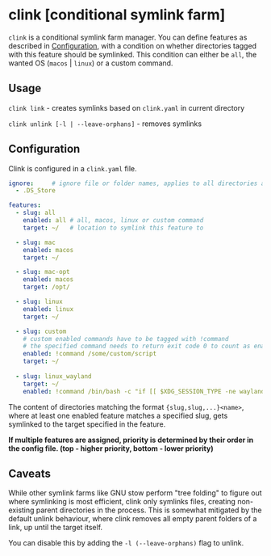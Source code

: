 # clink [conditional symlink farm]

`clink` is a conditional symlink farm manager. You can define features as described in [Configuration](#configuration), 
with a condition on whether directories tagged with this feature should be symlinked. This condition can 
either be `all`, the wanted OS (`macos` | `linux`) or a custom command.

## Usage

`clink link` - creates symlinks based on `clink.yaml` in current directory

`clink unlink [-l | --leave-orphans]` - removes symlinks

## Configuration

Clink is configured in a `clink.yaml` file.

```yaml
ignore:     # ignore file or folder names, applies to all directories and subdirectories
  - .DS_Store

features:
  - slug: all
    enabled: all # all, macos, linux or custom command
    target: ~/   # location to symlink this feature to

  - slug: mac
    enabled: macos
    target: ~/

  - slug: mac-opt
    enabled: macos
    target: /opt/

  - slug: linux
    enabled: linux
    target: ~/

  - slug: custom
    # custom enabled commands have to be tagged with !command
    # the specified command needs to return exit code 0 to count as enabled
    enabled: !command /some/custom/script
    target: ~/
    
  - slug: linux_wayland
    target: ~/
    enabled: !command /bin/bash -c "if [[ $XDG_SESSION_TYPE -ne wayland ]] ; then exit 1 ; fi"
```

The content of directories matching the format `{slug,slug,...}<name>`, where at least one enabled feature
matches a specified slug, gets symlinked to the target specified in the feature.

**If multiple features are assigned, priority is determined by their order in the config file. (top - higher priority, bottom - lower priority)**

## Caveats

While other symlink farms like GNU stow perform "tree folding" to figure out where symlinking is most efficient,
clink only symlinks files, creating non-existing parent directories in the process. This is somewhat mitigated
by the default unlink behaviour, where clink removes all empty parent folders of a link, up until the target itself.

You can disable this by adding the `-l (--leave-orphans)` flag to unlink.
